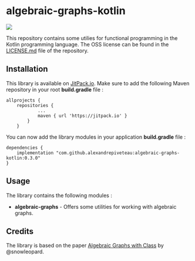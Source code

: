 # algebraic-graphs-kotlin

[![](https://jitpack.io/v/alexandrepiveteau/algebraic-graphs-kotlin.svg)](https://jitpack.io/#alexandrepiveteau/algebraic-graphs-kotlin)

This repository contains some utilies for functional programming in the Kotlin programming language.
The OSS license can be found in the [LICENSE.md](LICENSE.md) file of the repository.

## Installation
This library is available on [JitPack.io](https://jitpack.io/#alexandrepiveteau/algebraic-graphs-kotlin). Make
sure to add the following Maven repository in your root **build.gradle** file :

```
allprojects {
    repositories {
            ...
            maven { url 'https://jitpack.io' }
        }
    }
```

You can now add the library modules in your application **build.gradle** file :

```
dependencies {
    implementation "com.github.alexandrepiveteau:algebraic-graphs-kotlin:0.3.0"
}
```

## Usage
The library contains the following modules :

- **algebraic-graphs** - Offers some utilities for working with algebraic graphs.

## Credits

The library is based on the paper [Algebraic Graphs with Class](https://github.com/snowleopard/alga-paper) by @snowleopard.